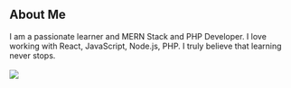 <h2>About Me</h2>
I am a passionate learner and MERN Stack and PHP Developer. I love working with React, JavaScript, Node.js, PHP. I truly believe that learning never stops.

</br>
</br>
<picture>
<source 
  srcset="https://github-readme-stats.vercel.app/api?username=surajaswal29&show_icons=true&&theme=radical"
  media="(prefers-color-scheme: dark)"
/>
<source
  srcset="https://github-readme-stats.vercel.app/api?username=surajaswal29&show_icons=true"
  media="(prefers-color-scheme: light), (prefers-color-scheme: no-preference)"
/>
<img src="https://github-readme-stats.vercel.app/api?username=surajaswal29&show_icons=true" />
</picture>

<!-- <picture>
<source 
  srcset="https://github-readme-stats.vercel.app/api/top-langs/?username=surajaswal29&show_icons=true&theme=dark"
  media="(prefers-color-scheme: dark)"
/>
<source
  srcset="https://github-readme-stats.vercel.app/api/top-langs/?username=surajaswal29&show_icons=true"
  media="(prefers-color-scheme: light), (prefers-color-scheme: no-preference)"
/>
<img src="https://github-readme-stats.vercel.app/api/top-langs/?username=surajaswal29&show_icons=true" />
</picture> -->
